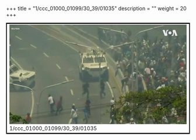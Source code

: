 +++
title = "1/ccc_01000_01099/30_39/01035"
description = ""
weight = 20
+++

<table style="border:2px solid black;max-width:800px;max-height:800px;" 
><tr><td>
<img class="center-fit-jpg"
src="/jpg_/aaa_20190430_NxaOmWaI8sI_01034.jpg">
1/ccc_01000_01099/30_39/01035
</img></td></tr></table>
